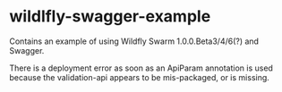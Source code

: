 # wildlfly-swagger-example

Contains an example of using Wildfly Swarm 1.0.0.Beta3/4/6(?) and Swagger.

There is a deployment error as soon as an ApiParam annotation is used because the validation-api appears to be mis-packaged,
or is missing.
